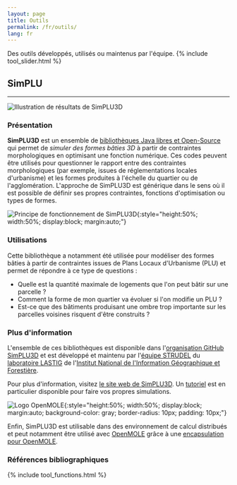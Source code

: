 ```yaml
---
layout: page
title: Outils
permalink: /fr/outils/
lang: fr
---
```

Des outils développés, utilisés ou maintenus par l'équipe.
{% include tool_slider.html %}
<script src="{{ site.baseurl }}/assets/js/hal.js" charset="utf-8"></script>

<div markdown="1" style="display: block;" class="tool-element" id="simplu">

## SimPLU

<hr class="tool-header">

![Illustration de résultats de SimPLU3D](https://simplu3d.github.io/img/background/back1.png)

### Présentation

**SimPLU3D** est un ensemble de [bibliothèques Java libres et Open-Source](https://github.com/SimPLU3D/) qui permet de *simuler des formes bâties 3D* à partir de contraintes morphologiques en optimisant une fonction numérique.
Ces codes peuvent être utilisés pour questionner le rapport entre des contraintes morphologiques (par exemple, issues de réglementations locales d'urbanisme) et les formes produites à l'échelle du quartier ou de l'agglomération. L'approche de SimPLU3D est générique dans le sens où il est possible de définir ses propres contraintes, fonctions d'optimisation ou types de formes.

![Principe de fonctionnement de SimPLU3D](https://simplu3d.github.io/img/principe.png){:style="height:50%; width:50%; display:block; margin:auto;"}

### Utilisations

Cette bibliothèque a notamment été utilisée pour modéliser des formes bâties à partir de contraintes issues de Plans Locaux d'Urbanisme (PLU) et permet de répondre à ce type de questions :

- Quelle est la quantité maximale de logements que l'on peut bâtir sur une parcelle ?
- Comment la forme de mon quartier va évoluer si l'on modifie un PLU ?
- Est-ce que des bâtiments produisant une ombre trop importante sur les parcelles voisines risquent d'être construits ?

### Plus d'information

L'ensemble de ces bibliothèques est disponible dans l'[organisation GitHub SimPLU3D](https://github.com/SimPLU3D/) et est développé et maintenu par l'[équipe STRUDEL](https://www.umr-lastig.fr/strudel/) du [laboratoire LASTIG]({{site.url}}) de l'[Institut National de l'Information Géographique et Forestière](https://www.ign.fr).

Pour plus d'information, visitez [le site web de SimPLU3D](https://SimPLU3D.github.io).
Un [tutoriel](https://github.com/SimPLU3D/simplu3D-tutorial) est en particulier disponible pour faire vos propres simulations.

![Logo OpenMOLE](https://openmole.org/img/mole/openmole.png){:style="height:50%; width:50%; display:block; margin:auto; background-color: gray; border-radius: 10px; padding: 10px;"}

Enfin, SimPLU3D est utilisable dans des environnement de calcul distribués et peut notamment être utilisé avec [OpenMOLE](https://openmole.org) grâce à une [encapsulation pour OpenMOLE](https://github.com/SimPLU3D/simplu3D-openmole).

### Références bibliographiques
<div id="simplu"></div>
<script defer>
  getPublicationsById(["hal-01650530", "tel-02497711", "tel-02525138", "tel-01092212", "hal-02280486", "hal-01650530", "hal-01882706", "hal-01888422", "hal-02176408", "halshs-00776240"], "simplu");
</script>
</div>

<div markdown="1" style="display: none;" class="tool-element" id="artiscales">

## ArtiScales

<hr class="tool-header">

La plate-forme de simulation **ArtiScales** permet d'intégrer les politiques d'aménagement régionales et locales qui visent à réguler le développement résidentiel. **ArtiScales** couple 2 modèles : [MUP-City](https://sourcesup.renater.fr/www/mupcity/) et [SimPLU3D](https://simplu3d.github.io/).

![Illustration d'un résultat de simulation d'ArtiScales](https://artiscales.github.io/ArtiScalesExampleSimulationResults.png){:style="height:100%; width:100%; display:block; margin:auto;"}

### Plus d'information

L'ensemble de ces bibliothèques est disponible dans l'[organisation GitHub ArtiScales](https://github.com/ArtiScales/) et est développé et maintenu par [Maxime Colomb](http://maxime-colomb.eu/) avec l'aide de l'[équipe STRUDEL](https://www.umr-lastig.fr/strudel/) du [laboratoire LASTIG]({{site.url}}) de l'[Institut National de l'Information Géographique et Forestière](https://www.ign.fr).

Pour plus d'information, visitez [le site web d'ArtiScales](https://artiscales.github.io/).

![Logo OpenMOLE](https://openmole.org/img/mole/openmole.png){:style="height:50%; width:50%; display:block; margin:auto; background-color: gray; border-radius: 10px; padding: 10px;"}

Enfin, ArtiScales est utilisable dans des environnement de calcul distribués et peut notamment être utilisé avec [OpenMOLE](https://openmole.org) grâce à une [encapsulation pour OpenMOLE](https://github.com/ArtiScales/Artiscales-openmole).

### Références bibliographiques
<div id="artiscales"></div>
<script defer>
  getPublicationsById(["tel-02497711"], "artiscales");
</script>
</div>

<div markdown="1" style="display: none;" class="tool-element" id="librjmcmc">

## Librjmcmc


[La bibliothèque libRjmcmc originale](https://github.com/IGNF/librjmcmc), en *C++*.

[librjmcmc4j](https://github.com/IGNF/librjmcmc4j), sa version *java*.

[librjmcmc4s](https://github.com/IGNF/librjmcmc4s), la petite dernière en *scala*.

</div>

<div markdown="1" style="display: none;" class="tool-element" id="geoxygene">

## GeOxygene


[GeOxygene website](https://ignf.github.io/geoxygene/).

[GeOxygene code](https://github.com/IGNF/geoxygene).

[GeOxygene 3D application](https://github.com/IGNF/geoxygene-sig3d-appli).

</div>

<div markdown="1" style="display: none;" class="tool-element" id="geohistoricaldata">

## GeoHistoricalData


### Network matching

[HMMSpatialNetworkMatcher](https://github.com/GeoHistoricalData/HMMSpatialNetworkMatcher).

[nm](https://github.com/GeoHistoricalData/nm).

### Historical Geocoder

[Historical Geocoder](https://github.com/GeoHistoricalData/geocoder-front).

### Arpenteur Topographe

[Le prototype en ligne](https://geohistoricaldata.herokuapp.com/).

[Le code](https://github.com/IGNF/building-inspector).

</div>


<div markdown="1" style="display: none;" class="tool-element" id="openmole">

## OpenMOLE


<hr class="tool-header">


![Logo OpenMOLE](https://openmole.org/img/mole/openmole.png){:style="height:50%; width:50%; display:block; margin:auto; background-color: gray; border-radius: 10px; padding: 10px;"}

### Presentation

Développée à l' [ISC-PIF](https://iscpif.fr/), la plateforme  [OpenMOLE](https://next.openmole.org/) est dédiée à l'exploration de modèles de simulation. Elle propose des méthodes pour encapsuler et exécuter les modèles de simulation de l'utilisateur sur des environnements de calcul distribués. Ces méthodes permettent d'explorer et diagnostiquer les propriétés de ces modèles. OpenMOLE encapsule lle modèle de simulation et peut supporter des modèles écrits en différents langages (Java, exécutable binaire, NetLogo, R, SciLab, Python, C++...).

### Uses

OpenMOLE permet de définir des plans d'expériences variés à l'aide de méthodes dédiées : analyse de sensibilité, calibration mono ou mutli objectifs, recherche de diversité dans les dynamiques du modèle, traitement massif de données etc.


### More information

[OpenMOLE website](https://next.openmole.org/)

[community chat](https://chat.openmole.org/)

[code repository](https://gitlab.openmole.org/openmole)

[twitter account](https://twitter.com/OpenMOLE)




### Bibliography

Publications  utilisant la plateforme : 
<div id="openmole"></div>
<script defer>
  getPublicationsById(["hal-01650530", "tel-02497711", "tel-02525138", "tel-01092212",], "openmole");
</script>
</div>



<div markdown="1" style="display: none;" class="tool-element" id="autres">

## Autres


### evidence4j

A **Dempster-Shafer** (D-S) engine based on **eVidenZ**, an efficient D-S engine developed in C++ by the *LRDE (Epita Research and Development laboratory)*.

[evidence4j](https://github.com/IGNF/evidence4j) is a *java* library (as its name suggests).

For more information on **eVidenZ**, the original C++ engine, refer to [the eVidenZ webpage](https://www.lrde.epita.fr/wiki/TheoEvidenz).

### NeatMap
[Code](https://github.com/IGNF/NeatMap).

</div>

{% include tool_functions.html %}
